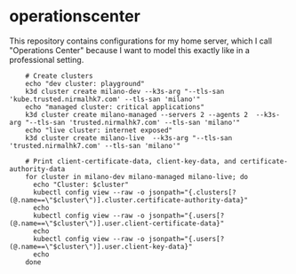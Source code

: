# operationscenter

This repository contains configurations for my home server, which I call "Operations Center" because I want to model this exactly like in a professional setting.


        # Create clusters
        echo "dev cluster: playground"
        k3d cluster create milano-dev --k3s-arg "--tls-san 'kube.trusted.nirmalhk7.com' --tls-san 'milano'"
        echo "managed cluster: critical applications"
        k3d cluster create milano-managed --servers 2 --agents 2  --k3s-arg "--tls-san 'trusted.nirmalhk7.com' --tls-san 'milano'"
        echo "live cluster: internet exposed"
        k3d cluster create milano-live  --k3s-arg "--tls-san 'trusted.nirmalhk7.com' --tls-san 'milano'"

        # Print client-certificate-data, client-key-data, and certificate-authority-data
        for cluster in milano-dev milano-managed milano-live; do
          echo "Cluster: $cluster"
          kubectl config view --raw -o jsonpath="{.clusters[?(@.name==\"$cluster\")].cluster.certificate-authority-data}"
          echo
          kubectl config view --raw -o jsonpath="{.users[?(@.name==\"$cluster\")].user.client-certificate-data}"
          echo
          kubectl config view --raw -o jsonpath="{.users[?(@.name==\"$cluster\")].user.client-key-data}"
          echo
        done